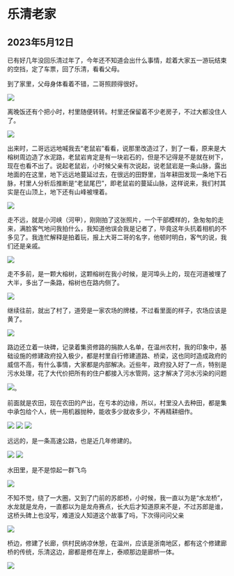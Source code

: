 乐清老家
=======================

2023年5月12日
-----------------------
已有好几年没回乐清过年了，今年还不知道会出什么事情，趁着大家五一游玩结束的空挡，定了车票，回了乐清，看看父母。

到了家里，父母身体看着不错，二哥照顾得很好。

![]({{site.url}}/assets/blog-images/20230512/1-1.jpg)

离晚饭还有个把小时，村里随便转转。村里还保留着不少老房子，不过大都没住人了。

![]({{site.url}}/assets/blog-images/20230512/1-2.jpg)

出来时，二哥远远地喊我去“老鼠岩”看看，说那里改造过了，到了一看，原来是大榕树周边造了水泥路，老鼠岩肯定是有一块岩石的，但是不记得是不是就在树下，现在也看不出了。说起老鼠岩，小时候父亲有次说起，说老鼠岩是一条山脉，露出地面的在这里，地下远远地蔓延过去，在很远的田野里，当年耕田发现一条地下石脉，村里人分析后推断是“老鼠尾巴”，即老鼠岩的蔓延山脉，这样说来，我们村其实是在山顶上，地下还有山峰被埋着。

![]({{site.url}}/assets/blog-images/20230512/1-3.jpg)

走不远，就是小河峡（河甲），刚刚拍了这张照片，一个干部模样的，急匆匆的走来，满脸客气地问我拍什么，我知道他误会我是记者了，毕竟这年头抗着相机的不多见了。我连忙解释是拍着玩，报上大哥二哥的名字，他顿时明白，客气的说，我们还是亲戚。

![]({{site.url}}/assets/blog-images/20230512/1-4.jpg)

走不多前，是一颗大榕树，这颗榕树在我小时候，是河埠头上的，现在河道被埋了大半，多出了一条路，榕树也在路内侧了。

![]({{site.url}}/assets/blog-images/20230512/1-5.jpg)

继续往前，就出了村了，道旁是一家农场的牌楼，不过看里面的样子，农场应该是黄了。

![]({{site.url}}/assets/blog-images/20230512/1-6.jpg)

路边还立着一块碑，记录着集资修路的捐款人名单，在温州农村，我的印象中，基础设施的修建政府投入极少，都是村里自行修建道路、桥梁，这也同时造成政府的威信不高，有什么事情，大家都是内部解决。近些年，政府投入好了一点，特别是污水处理，花了大代价把所有的住户都接入污水管网，这才解决了河水污染的问题

![]({{site.url}}/assets/blog-images/20230512/1-7.jpg)。

前面就是农田，现在农田的产出，在亏本的边缘，所以，村里没人去种田，都是集中承包给个人，统一用机器抛种，能收多少就收多少，不再精耕细作。

![]({{site.url}}/assets/blog-images/20230512/1-8.jpg)
![]({{site.url}}/assets/blog-images/20230512/1-9.jpg)
![]({{site.url}}/assets/blog-images/20230512/1-12.jpg)

远远的，是一条高速公路，也是近几年修建的。

![]({{site.url}}/assets/blog-images/20230512/1-10.jpg)
![]({{site.url}}/assets/blog-images/20230512/1-13.jpg)

水田里，是不是惊起一群飞鸟

![]({{site.url}}/assets/blog-images/20230512/1-11.jpg)

不知不觉，绕了一大圈，又到了门前的苏郎桥，小时候，我一直以为是“水龙桥”，水龙就是龙舟，一直都以为是龙舟赛点，长大后才知道原来不是，不过苏郎是谁，这桥头碑上也没写，难道没人知道这个故事了吗，下次得问问父亲

![]({{site.url}}/assets/blog-images/20230512/1-14.jpg)

桥边，修建了长廊，供村民纳凉休憩，在温州，应该是浙南地区，都有这个修建廊桥的传统，乐清这边，廊都是修在岸上，泰顺那边是廊桥一体。

![]({{site.url}}/assets/blog-images/20230512/1-15.jpg)